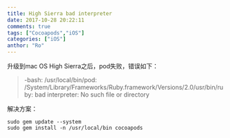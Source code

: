 ```yaml
---
title: High Sierra bad interpreter
date: 2017-10-28 20:22:11
comments: true
tags: ["Cocoapods","iOS"]
categories: ["iOS"]
anthor: "Ro"
---
```

升级到mac OS High Sierra之后，pod失败，错误如下：

>-bash: /usr/local/bin/pod: /System/Library/Frameworks/Ruby.framework/Versions/2.0/usr/bin/ruby: bad interpreter: No such file or directory

解决方案：

```
sudo gem update --system
sudo gem install -n /usr/local/bin cocoapods
```
